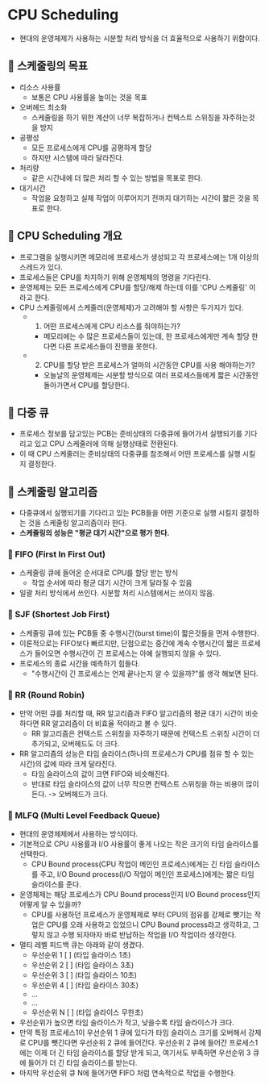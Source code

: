 # CPU Scheduling
- 현대의 운영체제가 사용하는 시분할 처리 방식을 더 효율적으로 사용하기 위함이다.
## 🍎 스케줄링의 목표
- 리소스 사용률
    - 보통은 CPU 사용률을 높이는 것을 목표
- 오버헤드 최소화
    - 스케줄링을 하기 위한 계산이 너무 복잡하거나 컨텍스트 스위칭을 자주하는것을 방지
- 공평성
    - 모든 프로세스에게 CPU를 공평하게 할당
    - 하지만 시스템에 따라 달라진다.
- 처리량
    - 같은 시간내에 더 많은 처리 할 수 있는 방법을 목표로 한다.
- 대기시간
    - 작업을 요청하고 실제 작업이 이루어지기 전까지 대기하는 시간이 짧은 것을 목표로 한다.

## 🍎 CPU Scheduling 개요
- 프로그램을 실행시키면 메모리에 프로세스가 생성되고 각 프로세스에는 1개 이상의 스레드가 있다.
- 프로세스들은 CPU를 차지하기 위해 운영체제의 명령을 기다린다.
- 운영체제는 모든 프로세스에게 CPU를 할당/해제 하는데 이를 'CPU 스케줄링' 이라고 한다.
- CPU 스케줄링에서 스케줄러(운영체제)가 고려해야 할 사항은 두가지가 있다.
    - 1. 어떤 프로세스에게 CPU 리소스를 줘야하는가?
        - 메모리에는 수 많은 프로세스들이 있는데, 한 프로세스에게만 계속 할당 한다면 다른 프로세스들이 진행을 못한다.
    - 2. CPU를 할당 받은 프로세스가 얼마의 시간동안 CPU를 사용 해야하는가?
        - 오늘날의 운영체제는 시분할 방식으로 여러 프로세스들에게 짧은 시간동안 돌아가면서 CPU를 할당한다.

## 🍎 다중 큐
- 프로세스 정보를 담고있는 PCB는 준비상태의 다중큐에 들어가서 실행되기를 기다리고 있고 CPU 스케줄러에 의해 실행상태로 전환된다.
- 이 때 CPU 스케줄러는 준비상태의 다중큐를 참조해서 어떤 프로세스를 실행 시킬지 결정한다.

## 🍎 스케줄링 알고리즘
- 다중큐에서 실행되기를 기다리고 있는 PCB들을 어떤 기준으로 실행 시킬지 결정하는 것을 스케줄링 알고리즘이라 한다.
- **스케쥴링의 성능은 "평균 대기 시간"으로 평가 한다.**

### 📖 FIFO (First In First Out)
- 스케줄링 큐에 들어온 순서대로 CPU를 할당 받는 방식
    - 작업 순서에 따라 평균 대기 시간이 크게 달라질 수 있음
- 일괄 처리 방식에서 쓰인다. 시분할 처리 시스템에서는 쓰이지 않음.

### 📖 SJF (Shortest Job First)
- 스케줄링 큐에 있는 PCB들 중 수행시간(burst time)이 짧은것들을 먼저 수행한다.
- 이론적으로는 FIFO보다 빠르지만, 단점으로는 중간에 계속 수행시간이 짧은 프로세스가 들어오면 수행시간이 긴 프로세스는 아예 실행되지 않을 수 있다.
- 프로세스의 종료 시간을 예측하기 힘들다.
    - "수행시간이 긴 프로세스는 언제 끝나는지 알 수 있을까?"를 생각 해보면 된다.

### 📖 RR (Round Robin)
- 만약 어떤 큐를 처리할 때, RR 알고리즘과 FIFO 알고리즘의 평균 대기 시간이 비슷하다면 RR 알고리즘이 더 비효율 적이라고 볼 수 있다.
    - RR 알고리즘은 컨텍스트 스위칭을 자주하기 때문에 컨텍스트 스위칭 시간이 더 추가되고, 오버헤드도 더 크다.
- RR 알고리즘의 성능은 타임 슬라이스(하나의 프로세스가 CPU를 점유 할 수 있는 시간)의 값에 따라 크게 달라진다.
    - 타임 슬라이스의 값이 크면 FIFO와 비슷해진다.
    - 반대로 타임 슬라이스의 값이 너무 작으면 컨텍스트 스위칭을 하는 비용이 많이든다. -> 오버헤드가 크다.

### 📖 MLFQ (Multi Level Feedback Queue)
- 현대의 운영체제에서 사용하는 방식이다.
- 기본적으로 CPU 사용률과 I/O 사용률이 좋게 나오는 작은 크기의 타임 슬라이스를 선택한다.
    - CPU Bound process(CPU 작업이 메인인 프로세스)에게는 긴 타임 슬라이스를 주고, I/O Bound process(I/O 작업이 메인인 프로세스)에게는 짧은 타임 슬라이스를 준다.
- 운영체제는 해당 프로세스가 CPU Bound process인지 I/O Bound process인지 어떻게 알 수 있을까?
    - CPU를 사용하던 프로세스가 운영체제로 부터 CPU의 점유를 강제로 뺏기는 작업은 CPU를 오래 사용하고 있었으니 CPU Bound process라고 생각하고, 그렇지 않고 수행 되자마자 바로 반납하는 작업을 I/O 작업이라 생각한다.
- 멀티 레벨 피드백 큐는 아래와 같이 생겼다.
    - 우선순위 1  [                          ]  (타입 슬라이스 1초)
    - 우선순위 2  [                          ]  (타입 슬라이스 3초)
    - 우선순위 3  [                          ]  (타입 슬라이스 10초)
    - 우선순위 4  [                          ]  (타입 슬라이스 30초)
    - ...
    - ...
    - 우선순위 N  [                          ]  (타입 슬라이스 무한초)
- 우선순위가 높으면 타임 슬라이스가 작고, 낮을수록 타임 슬라이스가 크다.
- 만약 특정 프로세스1이 우선순위 1 큐에 있다가 타임 슬라이스 크기를 오버해서 강제로 CPU를 뺏긴다면 우선순위 2 큐에 들어간다. 우선순위 2 큐에 들어간 프로세스1에는 이제 더 긴 타임 슬라이스를 할당 받게 되고, 여기서도 부족하면 우선순위 3 큐에 들어가 더 긴 타임 슬라이스를 받는다.
- 마지막 우선순위 큐 N에 들어가면 FIFO 처럼 연속적으로 작업을 수행한다.
